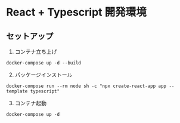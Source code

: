 # React + Typescript 開発環境

## セットアップ

1. コンテナ立ち上げ

```
docker-compose up -d --build
```

2. パッケージインストール

```
docker-compose run --rm node sh -c "npx create-react-app app --template typescript"
```

3. コンテナ起動

```
docker-compose up -d
```
